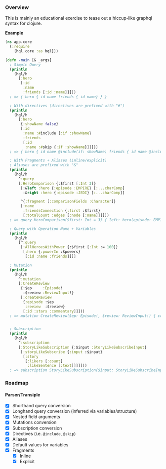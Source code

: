 ### Overview

This is mainly an educational exercise to tease out a hiccup-like graphql syntax for clojure.


**Example**
```clojure
(ns app.core
  (:require
    [hql.core :as hql]))

(defn -main [& _args]
  ; Simple Query
  (println
    (hql/h
      [:hero
       [:id
        :name
        :friends [:id :name]]]))
  ; => { hero { id name friends { id name} } }

  ; With directives (directives are prefixed with "#")
  (println
    (hql/h
      [:hero
       {:showName false}
       [:id
        :name :#include {:if :showName}
        :friends
        [:id
         :name :#skip {:if :showName}]]]))
  ; => { hero { id name @include(if: showName) friends { id name @include(if: showName) } } }

  ; With Fragments + Aliases (inline/explicit)
  ; Aliases are prefixed with "&"
  (println
    (hql/h
      ^:query
      [:HeroComparison {:$first [:Int 3]}
       [:&left :hero {:episode :EMPIRE} [:...charComp]
        :&right :hero {:episode :JEDI} [:...charComp]]

       ^{:fragment [:comparisonFields :Character]}
       [:name
        :friendsConnection {:first :$first}
        [:totalCount :edges [:node [:name]]]]))
  ; => query HeroComparison($first: Int = 3) { left: hero(episode: EMPIRE) { ...charComp } right: hero(episode: JEDI) { ...charComp } } fragment comparisonFields on Character { name friendsConnection(first: $first) { totalCount edges { node { name } } } }

  ; Query with Operation Name + Variables
  (println
    (hql/h
      [^:query
       [:AllHeroesWithPower {:$first [:Int := 100]}
        [:hero {:powerIn :$powers}
         [:id :name :friends]]]]

  ; Mutation
  (println
    (hql/h
      ^:mutation
      [:CreateReview
       {:$ep     :Episode!
        :$review :ReviewInput!}
       [:createReview
        {:episode :$ep
         :review  :$review}
        [:id :stars :commentary]]]))
  ; => mutation CreateReview($ep: Episode!, $review: ReviewInput!) { createReview(episode: $ep, review: $review) {id stars commentary } }


  ; Subscription
  (println
    (hql/h
      ^:subscription
      [:StoryLikeSubscription {:$input :StoryLikeSubscribeInput}
       [:storyLikeSubscribe {:input :$input}
        [:story
         [:likers [:count]
          :likeSentence [:text]]]]]))
  ; => subscription StoryLikeSubscription($input: StoryLikeSubscribeInput) { storyLikeSubscribe(input: $input) { story { likers { count } likeSentence { text } } } }
```

### Roadmap

#### Parser/Transiple
- [x] Shorthand query conversion
- [x] Longhand query conversion (inferred via variables/structure)
- [x] Nested field arguments
- [x] Mutations conversion
- [x] Subscription conversion
- [x] Directives (i.e. `@include`, `@skip`)
- [x] Aliases
- [x] Default values for variables
- [x] Fragments
  - [x] Inline
  - [x] Explicit
